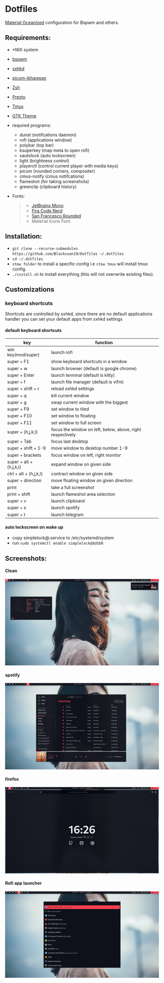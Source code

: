 # Dotfiles

[Material Oceanized](https://github.com/material-ocean) configuration for Bspwm and others.

## **Requirements:**

- \*NIX system
- [bspwm](https://wiki.archlinux.org/index.php/Bspwm)
- [sxhkd](https://wiki.archlinux.org/index.php/Sxhkd)
- [picom-ibhagwan](https://aur.archlinux.org/packages/picom-ibhagwan-git/)
- [Zsh](https://github.com/robbyrussell/oh-my-zsh/wiki/Installing-ZSH)
- [Prezto](https://github.com/sorin-ionescu/prezto)
- [Tmux](https://github.com/tmux/tmux)
- [GTK Theme](https://github.com/material-ocean/Gtk-Theme)
- required programs:

  - dunst (notifcations daemon)
  - rofi (applications window)
  - polybar (top bar)
  - ksuperkey (map meta to open rofi)
  - xautolock (auto lockscreen)
  - light (brightness control)
  - playerctl (control current player with media keys)
  - picom (rounded corners, compositer)
  - cmus-notify (cmus notifcations)
  - flameshot (for taking screenshots)
  - greenclip (clipboard history)

* Fonts:

  > - [JetBrains Mono](https://www.jetbrains.com/lp/mono/)
  > - [Fira Code Nerd](https://github.com/ryanoasis/nerd-fonts/tree/master/patched-fonts/FiraCode)
  > - [San Francesco Rounded](https://developer.apple.com/fonts/)
  > - Material Icons Font

## **Installation:**

- `git clone --recurse-submodules https://github.com/Blacksuan19/Dotfiles ~/.dotfiles`
- `cd ~/.dotfiles`
- `stow folder` to install a specific config i.e `stow tmux` will install tmux config.
- `./install.sh` to install everything (this will not overwrite existing files).

## Customizations

### keyboard shortcuts

Shortcuts are controlled by sxhkd, since there are no default applications handler you can
set your default apps from sxhkd settings

#### default keyboard shortcuts

| key                     | function                                                   |
| ----------------------- | ---------------------------------------------------------- |
| win key(mod/super)      | launch rofi                                                |
| super + F1              | show keyboard shortcuts in a window                        |
| super + w               | launch browser (default is google chrome)                  |
| super + Enter           | launch terminal (default is kitty)                         |
| super + f               | launch file manager (default is vifm)                      |
| super + shift + r       | reload sxhkd settings                                      |
| super + q               | kill current window                                        |
| super + g               | swap current window with the biggest                       |
| super + F9              | set window to tiled                                        |
| super + F10             | set window to floating                                     |
| super + F11             | set window to full screen                                  |
| super + {h,j,k,l}       | focus the window on left, below, above, right respectively |
| super + Tab             | focus last desktop                                         |
| super + shift + 1-9     | move window to desktop number 1-9                          |
| super + brackets        | focus window on left, right monitor                        |
| super + alt + {h,j,k,l} | expand window on given side                                |
| ctrl + alt + {h,j,k,l}  | contract window on given side                              |
| super + direction       | move floating window on given direction                    |
| print                   | take a full screenshot                                     |
| print + shift           | launch flameshot area selection                            |
| super + v               | launch clipboard                                           |
| super + s               | launch spotify                                             |
| super + t               | launch telegram                                            |

#### auto lockscreen on wake up

- copy simplelock@.service to /etc/systemd/system
- run `sudo systemctl enable simplelock@$USER`

## **Screenshots:**

#### Clean

![desktop](/screen1.png)

#### spotify

![lockscreen](/screen2.png)

#### firefox

![keyboard shortcuts](/screen3.png)

#### Rofi app launcher

![neovim](/screen4.png)
